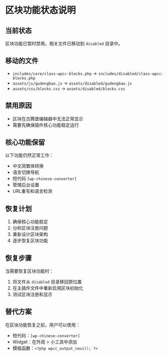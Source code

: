 # 区块功能状态说明

## 当前状态
区块功能已暂时禁用，相关文件已移动到 `disabled` 目录中。

## 移动的文件
- `includes/core/class-wpcc-blocks.php` → `includes/disabled/class-wpcc-blocks.php`
- `assets/js/gudengbao.js` → `assets/disabled/gudengbao.js`
- `assets/css/blocks.css` → `assets/disabled/blocks.css`

## 禁用原因
- 区块在古腾堡编辑器中无法正常显示
- 需要先确保插件核心功能稳定运行

## 核心功能保留
以下功能仍然正常工作：
- 中文简繁体转换
- 语言切换导航
- 短代码 `[wp-chinese-converter]`
- 管理后台设置
- URL重写和语言检测

## 恢复计划
1. 确保核心功能稳定
2. 分析区块注册问题
3. 重新设计区块架构
4. 逐步恢复区块功能

## 恢复步骤
当需要恢复区块功能时：
1. 将文件从 `disabled` 目录移回原位置
2. 在主插件文件中重新启用区块初始化
3. 测试区块注册和显示

## 替代方案
在区块功能恢复之前，用户可以使用：
- 短代码：`[wp-chinese-converter]`
- Widget：在外观 > 小工具中添加
- 模板函数：`<?php wpcc_output_navi(); ?>`